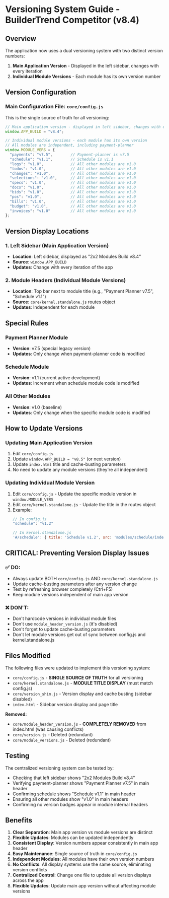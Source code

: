 # Versioning System Guide - BuilderTrend Competitor (v8.4)

## Overview

The application now uses a dual versioning system with two distinct version numbers:

1. **Main Application Version** - Displayed in the left sidebar, changes with every iteration
2. **Individual Module Versions** - Each module has its own version number

## Version Configuration

### Main Configuration File: `core/config.js`

This is the single source of truth for all versioning:

```javascript
// Main application version - displayed in left sidebar, changes with every iteration
window.APP_BUILD = "v8.4";

// Individual module versions - each module has its own version
// All modules are independent, including payment-planner
window.MODULE_VERS = {
  "payments": "v7.5",        // Payment-planner is v7.5
  "schedule": "v1.1",        // Schedule is v1.1
  "logs": "v1.0",            // All other modules are v1.0
  "todos": "v1.0",           // All other modules are v1.0
  "changes": "v1.0",         // All other modules are v1.0
  "selections": "v1.0",      // All other modules are v1.0
  "specs": "v1.0",           // All other modules are v1.0
  "docs": "v1.0",            // All other modules are v1.0
  "bids": "v1.0",            // All other modules are v1.0
  "pos": "v1.0",             // All other modules are v1.0
  "bills": "v1.0",           // All other modules are v1.0
  "budget": "v1.0",          // All other modules are v1.0
  "invoices": "v1.0"         // All other modules are v1.0
};
```

## Version Display Locations

### 1. Left Sidebar (Main Application Version)
- **Location**: Left sidebar, displayed as "2x2 Modules Build v8.4"
- **Source**: `window.APP_BUILD`
- **Updates**: Change with every iteration of the app

### 2. Module Headers (Individual Module Versions)
- **Location**: Top bar next to module title (e.g., "Payment Planner v7.5", "Schedule v1.1")
- **Source**: `core/kernel.standalone.js` routes object
- **Updates**: Independent for each module

## Special Rules

### Payment Planner Module
- **Version**: v7.5 (special legacy version)
- **Updates**: Only change when payment-planner code is modified

### Schedule Module
- **Version**: v1.1 (current active development)
- **Updates**: Increment when schedule module code is modified

### All Other Modules
- **Version**: v1.0 (baseline)
- **Updates**: Only change when the specific module code is modified

## How to Update Versions

### Updating Main Application Version
1. Edit `core/config.js`
2. Update `window.APP_BUILD = "v8.5"` (or next version)
3. Update `index.html` title and cache-busting parameters
4. No need to update any module versions (they're all independent)

### Updating Individual Module Version
1. Edit `core/config.js` - Update the specific module version in `window.MODULE_VERS`
2. Edit `core/kernel.standalone.js` - Update the title in the routes object
3. Example: 
   ```javascript
   // In config.js
   "schedule": "v1.2"
   
   // In kernel.standalone.js
   '#/schedule': { title: 'Schedule v1.2', src: 'modules/schedule/index.html' }
   ```

## CRITICAL: Preventing Version Display Issues

### ✅ DO:
- Always update BOTH `core/config.js` AND `core/kernel.standalone.js`
- Update cache-busting parameters after any version change
- Test by refreshing browser completely (Ctrl+F5)
- Keep module versions independent of main app version

### ❌ DON'T:
- Don't hardcode versions in individual module files
- Don't use `module_header_version.js` (it's disabled)
- Don't forget to update cache-busting parameters
- Don't let module versions get out of sync between config.js and kernel.standalone.js

## Files Modified

The following files were updated to implement this versioning system:

- `core/config.js` - **SINGLE SOURCE OF TRUTH** for all versioning
- `core/kernel.standalone.js` - **MODULE TITLE DISPLAY** (must match config.js)
- `core/version_shim.js` - Version display and cache busting (sidebar disabled)
- `index.html` - Sidebar version display and page title

**Removed:**
- `core/module_header_version.js` - **COMPLETELY REMOVED** from index.html (was causing conflicts)
- `core/version.js` - Deleted (redundant)
- `core/module_versions.js` - Deleted (redundant)

## Testing

The centralized versioning system can be tested by:

- Checking that left sidebar shows "2x2 Modules Build v8.4"
- Verifying payment-planner shows "Payment Planner v7.5" in main header
- Confirming schedule shows "Schedule v1.1" in main header
- Ensuring all other modules show "v1.0" in main headers
- Confirming no version badges appear in module internal headers

## Benefits

1. **Clear Separation**: Main app version vs module versions are distinct
2. **Flexible Updates**: Modules can be updated independently
3. **Consistent Display**: Version numbers appear consistently in main app header
4. **Easy Maintenance**: Single source of truth in `core/config.js`
5. **Independent Modules**: All modules have their own version numbers
6. **No Conflicts**: All display systems use the same source, eliminating version conflicts
7. **Centralized Control**: Change one file to update all version displays across the app
8. **Flexible Updates**: Update main app version without affecting module versions
